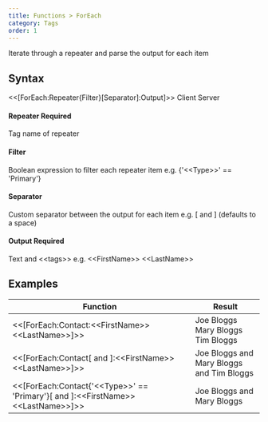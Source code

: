 ```yaml
---
title: Functions > ForEach
category: Tags
order: 1
---
```

Iterate through a repeater and parse the output for each item

## Syntax

&lt;&lt;[ForEach:Repeater{Filter}[Separator]:Output]&gt;&gt; <span class="badge platform">Client</span>&nbsp;<span class="badge platform">Server</span>

#### Repeater <span class="badge platform">Required</span>
Tag name of repeater

#### Filter
Boolean expression to filter each repeater item e.g. {&apos;&lt;&lt;Type&gt;&gt;&apos; == &apos;Primary&apos;}

#### Separator
Custom separator between the output for each item e.g. [ and ] (defaults to a space)

#### Output <span class="badge platform">Required</span>
Text and &lt;&lt;tags&gt;&gt; e.g. &lt;&lt;FirstName&gt;&gt; &lt;&lt;LastName&gt;&gt;

## Examples

|Function|Result|
|---|---|
|&lt;&lt;[ForEach:Contact:&lt;&lt;FirstName&gt;&gt; &lt;&lt;LastName&gt;&gt;]&gt;&gt;|Joe Bloggs Mary Bloggs Tim Bloggs|
|&lt;&lt;[ForEach:Contact[ and ]:&lt;&lt;FirstName&gt;&gt; &lt;&lt;LastName&gt;&gt;]&gt;&gt;|Joe Bloggs and Mary Bloggs and Tim Bloggs|
|&lt;&lt;[ForEach:Contact{&apos;&lt;&lt;Type&gt;&gt;&apos; == &apos;Primary&apos;}[ and ]:&lt;&lt;FirstName&gt;&gt; &lt;&lt;LastName&gt;&gt;]&gt;&gt;|Joe Bloggs and Mary Bloggs|

